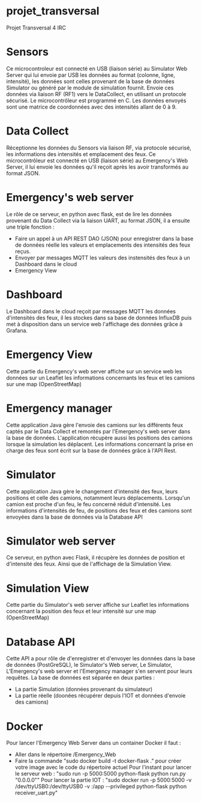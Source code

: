 # projet_transversal
Projet Transversal 4 IRC

# Sensors
   Ce microcontroleur est connecté en USB (liaison série) au Simulator Web Server qui lui envoie par USB les données au format  (colonne, ligne, intensité), les données sont celles provenant de la base de données Simulator ou généré par le module de simulation fournit. Envoie ces données via liaison RF (RF1) vers le DataCollect, en utilisant un protocole sécurisé. Le microcontrôleur est programmé en C. Les données envoyés sont une matrice de coordonnées avec des intensités allant de 0 à 9.
   
# Data Collect
  Réceptionne les données du Sensors via liaison RF, via protocole sécurisé, les informations des intensités et emplacement des feux. Ce microcontrôleur est connecté en USB (liaison série) au Emergency's Web Server, il lui envoie les données qu'il reçoit après les avoir transformés au format JSON. 

# Emergency's web server
   Le rôle de ce serveur, en python avec flask, est de lire les données provenant du Data Collect via la liaison UART, au format JSON, il a ensuite une triple fonction :
   - Faire un appel à un API REST DAO (JSON) pour enregistrer dans la base de données réelle les valeurs et emplacements des intensités des feux reçus.
   - Envoyer par messages MQTT les valeurs des instensités des feux à un Dashboard dans le cloud
   - Emergency View
   
# Dashboard
   Le Dashboard dans le cloud reçoit par messages MQTT les données d'intensités des feux, il les stockes dans sa base de données InfluxDB puis met à disposition dans un service web l'affichage des données grâce à Grafana.
   
# Emergency View
   Cette partie du Emergency's web server affiche sur un service web les données sur un Leaflet les informations concernants les feux et les camions sur une map (OpenStreetMap)
   
# Emergency manager
   Cette application Java gère l'envoie des camions sur les différents feux captés par le Data Collect et remontés par l'Emergency's web server dans la base de données. L'application récupère aussi les positions des camions lorsque la simulation les déplacent. Les informations concernant la prise en charge des feux sont écrit sur la base de données grâce à l'API Rest.
   
# Simulator
   Cette application Java gère le changement d'intensité des feux, leurs positions et celle des camions, notamment leurs déplacements. Lorsqu'un camion est proche d'un feu, le feu concerné réduit d'intensité. Les informations d'intensités de feu, de positions des feux et des camions sont envoyées dans la base de données via la Database API
   
   
# Simulator web server
   Ce serveur, en python avec Flask, il récupère les données de position et d'intensité des feux. Ainsi que de l'affichage de la Simulation View.

# Simulation View
   Cette partie du Simulator's web server affiche sur Leaflet les informations concernant la position des feux et leur intensité sur une map (OpenStreetMap) 
   
# Database API
   Cette API a pour rôle de d'enregistrer et d'envoyer les données dans la base de données (PostGreSQL), le Simulator's Web server, Le Simulator, L'Emergency's web server et l'Emergency manager s'en servent pour leurs requêtes. La base de données est séparée en deux parties : 
   - La partie Simulation (données provenant du simulateur)
   - La partie réelle (doonées récupérer depuis l'IOT et données d'envoie des camions)
   
# Docker
Pour lancer l'Emergency Web Server dans un container Docker il faut :
- Aller dans le répertoire /Emergency_Web
- Faire la commande "sudo docker build -t docker-flask ." pour créer votre image avec le code du répertoire actuel
Pour l'instant pour lancer le serveur web :
"sudo run -p 5000:5000 python-flask python run.py "0.0.0.0""
Pour lancer la partie IOT :
"sudo docker run -p 5000:5000 -v /dev/ttyUSB0:/dev/ttyUSB0 -v :/app --privileged python-flask python receiver_uart.py"
